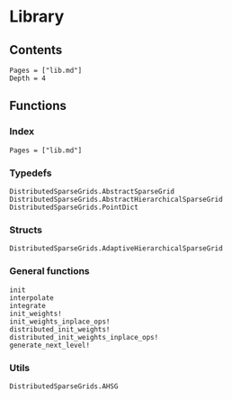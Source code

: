 # Library

## Contents 

```@contents
Pages = ["lib.md"]
Depth = 4
```

## Functions

### Index

```@index
Pages = ["lib.md"]
```

### Typedefs

```@docs
DistributedSparseGrids.AbstractSparseGrid
DistributedSparseGrids.AbstractHierarchicalSparseGrid
DistributedSparseGrids.PointDict
```

### Structs

```@docs
DistributedSparseGrids.AdaptiveHierarchicalSparseGrid
```

### General functions


```@docs
init
interpolate
integrate
init_weights!
init_weights_inplace_ops!
distributed_init_weights!
distributed_init_weights_inplace_ops!
generate_next_level!
```

### Utils

```@docs
DistributedSparseGrids.AHSG
```


